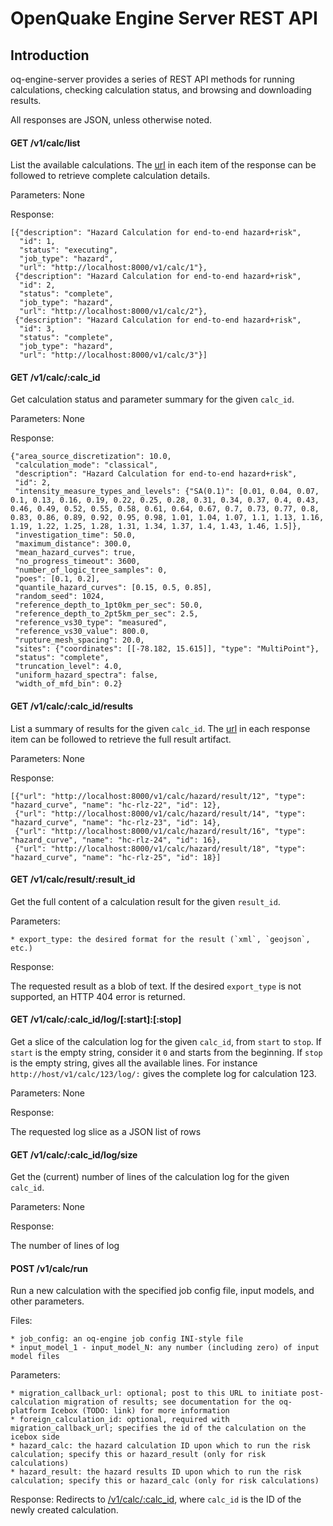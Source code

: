 # OpenQuake Engine Server REST API

## Introduction

oq-engine-server provides a series of REST API methods for running calculations, checking calculation status, and browsing and downloading results.

All responses are JSON, unless otherwise noted.

#### GET /v1/calc/list

List the available calculations. The [url](#get-v1calccalc_id) in each item of the response can be followed to retrieve complete calculation details.

Parameters: None

Response:

    [{"description": "Hazard Calculation for end-to-end hazard+risk",
      "id": 1,
      "status": "executing",
      "job_type": "hazard",
      "url": "http://localhost:8000/v1/calc/1"},
     {"description": "Hazard Calculation for end-to-end hazard+risk",
      "id": 2,
      "status": "complete",
      "job_type": "hazard",
      "url": "http://localhost:8000/v1/calc/2"},
     {"description": "Hazard Calculation for end-to-end hazard+risk",
      "id": 3,
      "status": "complete",
      "job_type": "hazard",
      "url": "http://localhost:8000/v1/calc/3"}]

#### GET /v1/calc/:calc_id

Get calculation status and parameter summary for the given `calc_id`.

Parameters: None

Response:

    {"area_source_discretization": 10.0,
     "calculation_mode": "classical",
     "description": "Hazard Calculation for end-to-end hazard+risk",
     "id": 2,
     "intensity_measure_types_and_levels": {"SA(0.1)": [0.01, 0.04, 0.07, 0.1, 0.13, 0.16, 0.19, 0.22, 0.25, 0.28, 0.31, 0.34, 0.37, 0.4, 0.43, 0.46, 0.49, 0.52, 0.55, 0.58, 0.61, 0.64, 0.67, 0.7, 0.73, 0.77, 0.8, 0.83, 0.86, 0.89, 0.92, 0.95, 0.98, 1.01, 1.04, 1.07, 1.1, 1.13, 1.16, 1.19, 1.22, 1.25, 1.28, 1.31, 1.34, 1.37, 1.4, 1.43, 1.46, 1.5]},
     "investigation_time": 50.0,
     "maximum_distance": 300.0,
     "mean_hazard_curves": true,
     "no_progress_timeout": 3600,
     "number_of_logic_tree_samples": 0,
     "poes": [0.1, 0.2],
     "quantile_hazard_curves": [0.15, 0.5, 0.85],
     "random_seed": 1024,
     "reference_depth_to_1pt0km_per_sec": 50.0,
     "reference_depth_to_2pt5km_per_sec": 2.5,
     "reference_vs30_type": "measured",
     "reference_vs30_value": 800.0,
     "rupture_mesh_spacing": 20.0,
     "sites": {"coordinates": [[-78.182, 15.615]], "type": "MultiPoint"},
     "status": "complete",
     "truncation_level": 4.0,
     "uniform_hazard_spectra": false,
     "width_of_mfd_bin": 0.2}

#### GET /v1/calc/:calc_id/results

List a summary of results for the given `calc_id`. The [url](#get-v1calchazardresultresult_id) in each response item can be followed to retrieve the full result artifact.

Parameters: None

Response:

    [{"url": "http://localhost:8000/v1/calc/hazard/result/12", "type": "hazard_curve", "name": "hc-rlz-22", "id": 12},
     {"url": "http://localhost:8000/v1/calc/hazard/result/14", "type": "hazard_curve", "name": "hc-rlz-23", "id": 14},
     {"url": "http://localhost:8000/v1/calc/hazard/result/16", "type": "hazard_curve", "name": "hc-rlz-24", "id": 16},
     {"url": "http://localhost:8000/v1/calc/hazard/result/18", "type": "hazard_curve", "name": "hc-rlz-25", "id": 18}]


#### GET /v1/calc/result/:result_id

Get the full content of a calculation result for the given `result_id`.

Parameters:

    * export_type: the desired format for the result (`xml`, `geojson`, etc.)

Response:

The requested result as a blob of text. If the desired `export_type` is not supported, an HTTP 404 error is returned.


#### GET /v1/calc/:calc_id/log/[:start]:[:stop]

Get a slice of the calculation log for the given `calc_id`, from `start`
to `stop`. If `start` is the empty string, consider it `0` and starts
from the beginning. If `stop` is the empty string, gives all the
available lines. For instance `http://host/v1/calc/123/log/:` gives the
complete log for calculation 123.

Parameters: None

Response:

The requested log slice as a JSON list of rows


#### GET /v1/calc/:calc_id/log/size

Get the (current) number of lines of the calculation log for the given
`calc_id`.

Parameters: None

Response:

The number of lines of log


#### POST /v1/calc/run

Run a new calculation with the specified job config file, input models, and other parameters.

Files:

    * job_config: an oq-engine job config INI-style file
    * input_model_1 - input_model_N: any number (including zero) of input model files

Parameters:

    * migration_callback_url: optional; post to this URL to initiate post-calculation migration of results; see documentation for the oq-platform Icebox (TODO: link) for more information
    * foreign_calculation_id: optional, required with migration_callback_url; specifies the id of the calculation on the icebox side
    * hazard_calc: the hazard calculation ID upon which to run the risk calculation; specify this or hazard_result (only for risk calculations)
    * hazard_result: the hazard results ID upon which to run the risk calculation; specify this or hazard_calc (only for risk calculations)

Response: Redirects to [/v1/calc/:calc_id](#get-v1calchazardcalc_id), where `calc_id` is the ID of the newly created calculation.
